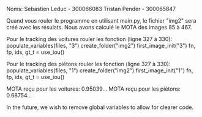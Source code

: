 Noms:
Sebastien Leduc - 300066083
Tristan Pender - 300065847

Quand vous rouler le programme en utilisant main.py, le fichier "img2" sera créé avec les résulats. Nous avons calculé le MOTA des images 85 à 467.

Pour le tracking des voitures rouler les fonction (ligne 327 à 330): 
populate_variables(files, "3")
create_folder("img2")
first_image_init("3")
fn, fp, ids, gt_t = use_iou()

Pour le tracking des piétons rouler les fonction (ligne 327 à 330): 
populate_variables(files, "1")
create_folder("img2")
first_image_init("1")
fn, fp, ids, gt_t = use_iou()

MOTA reçu pour les voitures: 0.95039...
MOTA reçu pour les piétons: 0.68754...


In the future, we wish to remove global variables to allow for clearer code. 